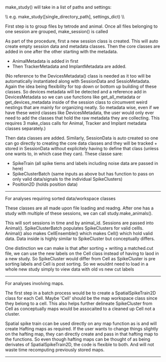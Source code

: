 make_study() will take in a list of paths and settings:

\\\ e.g. make_study([single_directory_path], settings_dict) \\\

First step is to group files by tetrode and animal. Once all files belonging to one session
are grouped, make_session() is called

As part of the procedure, first a new session class is created. This will auto create empty session data and metadata classes.
Then the core classes are added in one after the other starting with the metadata.

- AnimalMetadata is added in first
- Then TrackerMetadata and ImplantMetadata are added. 

(No reference to the DevicesMetadata() class is needed as it too will be automatically instantiated along with SessionData and SessioMetadata. Again the idea being flexibility 
for top down or bottom up building of these classes. So devices metadata will be detected and a reference add in DevicesMetadata so we can use functions like get_all_metadata
or get_devices_metadata inside of the session class to circumvent weird nestings that are mainly for organizing neatly. So metadata wise, even if we have these weird classes like 
DevicesMetadata, the user would only ever need to add the classes that hold the raw metadata they are collecting. This requires 3 make_class calls for Animal, Tracker and Implant 
metadata classes separately.)

Then data classes are added. Similarly, SessionData is auto created so one can go directly to creating the core data classes and they will be tracked + stored in SessionData without
explicitely having to define that class (unless one wants to, in which case they can). These classe sare:

- SpikeTrain (all spike tiems and labels including noise data are passed in here)
- SpikeClusterBatch (same inputs as above but has function to pass on only valid data/signals to the individual SpikeClusters)
- Position2D (holds position data)

------------------------------------------------------------------------------------------------------------------------------------------------------------------

For analyses requiring sorted data/workspace classes

These classes are all made upon file loading and readng. After one has a study with multiple of these sessions, we can call
study.make_animals().

This will sort sessions in time and by animal_id. Sessions are passed into Animal(). SpikeClusterBatch populates SpikeClusters for valid cellls.
Animal() also makes CellEnsemble() which makes Cell() which hold valid data. Data inside is highly similar to SpikeCluster but conceptually differs. 

One distinction we can make is that after sorting + writing a matched.cut file, we can use the new labels on the Cell class instead of having to laod in a new study.
So SpikeCluster would differ from Cell as SpikeCluster is pre sorting labels and Cell is post sorting. So we wouldnt need to load in a whole new study simply to
view data with old vs new cut labels

------------------------------------------------------------------------------------------------------------------------------------------------------------------

For analyses involving maps.

The first step in a batch process would be to create a SpatialSpikeTrain2D class for each Cell. Maybe 'Cell' should be the map workspace class since they belong
to a cell. This also helps further delineate SpikeCluster from Cell as conceptually maps would be assocaited to a cleaned up Cell not a cluster. 

Spatial spike train ccan be used directly on any map function as is and will create Hafting maps as required. If the user wants to change things slightly on the hafting map, 
they can directly create and pass in that hafting map to the functions. So even though hafting maps can be thought of as being derivates of SpatialSpikeTrain2D, the code is
flexible to both. And will not waste time recomputing previously stored maps.

------------------------------------------------------------------------------------------------------------------------------------------------------------------